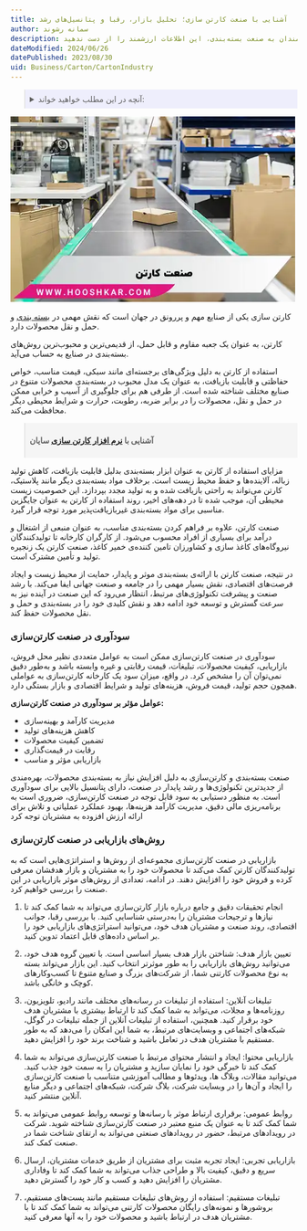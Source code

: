 ```yaml
---
title: آشنایی با صنعت کارتن سازی؛ تحلیل بازار، رقبا و پتانسیل‌های رشد
author: سمانه رشوند
description: صنعت کارتن سازی، ستون فقرات بسته‌بندی در دنیای تجارت امروز است. از انواع کارتن و فرآیندهای تولید گرفته تا تکنولوژی‌های نوین و بازارهای هدف، این راهنما شما را با تمام جنبه‌های این صنعت پویا آشنا می‌کند. بیاموزید چگونه کارتن‌ها تولید می‌شوند، چه کاربردهایی دارند و صنعت کارتن سازی چه نقشی در اقتصاد ایفا می‌کند. برای کارآفرینان، سرمایه‌گذاران و علاقه‌مندان به صنعت بسته‌بندی، این اطلاعات ارزشمند را از دست ندهید
dateModified: 2024/06/26
datePublished: 2023/08/30
uid: Business/Carton/CartonIndustry
---
```

<blockquote style="background-color:#eeeefc; padding:0.5rem">

<details>
  <summary>آنچه در این مطلب خواهید خواند:</summary>
  <ul>
  <li>سودآوری در صنعت کارتن‌سازی</li>
  <li>روش‌های بازاریابی در صنعت کارتن‌سازی</li>
  </ul>
</details>
</blockquote>

![صنعت کارتن](./Images/CardboardIndustry-01.webp)

کارتن سازی یکی از صنایع مهم و پررونق در جهان است که نقش مهمی در <a href="https://www.hooshkar.com/Software/PrintingAndPackaging" target="_blank">بسته بندی</a> و حمل و نقل محصولات دارد. 

کارتن، به عنوان یک جعبه مقاوم و قابل حمل، از قدیمی‌ترین و محبوب‌ترین روش‌های بسته‌بندی در صنایع به حساب می‌آید.

استفاده از کارتن به دلیل ویژگی‌های برجسته‌ای مانند سبکی، قیمت مناسب، خواص حفاظتی و قابلیت بازیافت، به عنوان یک مدل محبوب در بسته‌بندی محصولات متنوع در صنایع مختلف شناخته شده است. از طرفی هم برای جلوگیری از آسیب و خرابی ممکن در حمل و نقل، محصولات را در برابر ضربه، رطوبت، حرارت و شرایط محیطی دیگر محافظت می‌کند.

<blockquote style="background-color:#f5f5f5; padding:0.5rem">
<p><strong>آشنایی با <a href="https://www.hooshkar.com/Software/PrintingAndPackaging/Package/Carton" target="_blank">نرم افزار کارتن سازی</a> سایان</p></strong></blockquote>

مزایای استفاده از کارتن به عنوان ابزار بسته‌بندی بدلیل قابلیت بازیافت، کاهش تولید زباله، آلاینده‌ها و حفظ محیط زیست است. برخلاف مواد بسته‌بندی دیگر مانند پلاستیک، کارتن می‌تواند به راحتی بازیافت شده و به تولید مجدد بپردازد. این خصوصیت زیست محیطی آن، موجب شده تا در دهه‌های اخیر، روند استفاده از کارتن به عنوان جایگزین مناسبی برای مواد بسته‌بندی غیربازیافت‌پذیر مورد توجه قرار گیرد.

صنعت کارتن، علاوه بر فراهم کردن بسته‌بندی مناسب، به عنوان منبعی از اشتغال و درآمد برای بسیاری از افراد محسوب می‌شود. از کارگران کارخانه تا تولیدکنندگان نیروگاه‌های کاغذ سازی و کشاورزان تامین کننده‌ی خمیر کاغذ، صنعت کارتن یک زنجیره تولید و تأمین مشترک است.

در نتیجه، صنعت کارتن با ارائه‌ی بسته‌بندی موثر و پایدار، حمایت از محیط زیست و ایجاد فرصت‌های اقتصادی، نقش بسیار مهمی را در جامعه و صنعت جهانی ایفا می‌کند. با رشد صنعت و پیشرفت تکنولوژی‌های مرتبط، انتظار می‌رود که این صنعت در آینده نیز به سرعت گسترش و توسعه خود ادامه دهد و نقش کلیدی خود را در بسته‌بندی و حمل و نقل محصولات حفظ کند.

### سودآوری در صنعت کارتن‌سازی

سودآوری در صنعت کارتن‌سازی ممکن است به عوامل متعددی نظیر محل فروش، بازاریابی، کیفیت محصولات، تبلیغات، قیمت رقابتی و غیره وابسته باشد و به‌طور دقیق نمی‌توان آن را مشخص کرد. در واقع، میزان سود یک کارخانه کارتن‌سازی به عواملی همچون حجم تولید، قیمت فروش، هزینه‌های تولید و شرایط اقتصادی و بازار بستگی دارد.

**عوامل مؤثر بر سودآوری در صنعت کارتن‌سازی:**

- مدیریت کارآمد و بهینه‌سازی
- کاهش هزینه‌های تولید  
- تضمین کیفیت محصولات  
- رقابت در قیمت‌گذاری  
- بازاریابی مؤثر و مناسب

صنعت بسته‌بندی و کارتن‌سازی به دلیل افزایش نیاز به بسته‌بندی محصولات، بهره‌مندی از جدیدترین تکنولوژی‌ها و رشد پایدار در صنعت، دارای پتانسیل بالایی برای سودآوری است.
به منظور دستیابی به سود قابل توجه در صنعت کارتن‌سازی، ضروری است به برنامه‌ریزی مالی دقیق، مدیریت کارآمد هزینه‌ها، بهبود عملکرد عملیاتی و تلاش برای ارائه ارزش افزوده به مشتریان توجه کرد

### روش‌های بازاریابی در صنعت کارتن‌سازی

بازاریابی در صنعت کارتن‌سازی مجموعه‌ای از روش‌ها و استراتژی‌هایی است که به تولیدکنندگان کارتن کمک می‌کند تا محصولات خود را به مشتریان و بازار هدفشان معرفی کرده و فروش خود را افزایش دهند. در ادامه، تعدادی از روش‌های موثر بازاریابی در این صنعت را بررسی خواهیم کرد.

1. انجام تحقیقات دقیق و جامع درباره بازار کارتن‌سازی می‌تواند به شما کمک کند تا نیازها و ترجیحات مشتریان را به‌درستی شناسایی کنید. با بررسی رقبا، جوانب اقتصادی، روند صنعت و مشتریان هدف خود، می‌توانید استراتژی‌های بازاریابی خود را بر اساس داده‌های قابل اعتماد تدوین کنید.

2. تعیین بازار هدف: شناختن بازار هدف بسیار اساسی است. با تعیین گروه هدف خود، می‌توانید روش‌های بازاریابی را به طور موثر‌تر انتخاب کنید. این بازار می‌تواند بسته به نوع محصولات کارتنی شما، از شرکت‌های بزرگ و صنایع متنوع تا کسب‌وکارهای کوچک و خانگی باشد.

3. تبلیغات آنلاین: استفاده از تبلیغات در رسانه‌های مختلف مانند رادیو، تلویزیون، روزنامه‌ها و مجلات، می‌تواند به شما کمک کند تا ارتباط بیشتری با مشتریان هدف خود برقرار کنید. همچنین، استفاده از تبلیغات آنلاین از جمله تبلیغات در گوگل، شبکه‌های اجتماعی و وبسایت‌های مرتبط، به شما این امکان را می‌دهد که به طور مستقیم با مشتریان هدف در تعامل باشید و شناخت برند خود را افزایش دهید.

4. بازاریابی محتوا: ایجاد و انتشار محتوای مرتبط با صنعت کارتن‌سازی می‌تواند به شما کمک کند تا خبرگی خود را نمایان سازید و مشتریان را به سمت خود جذب کنید. می‌توانید مقالات، وبلاگ ‌ها، ویدئوها و مطالب آموزشی متناسب با صنعت کارتن‌سازی را ایجاد و آن‌ها را در وبسایت شرکت، بلاگ شرکت، شبکه‌های اجتماعی و دیگر منابع آنلاین منتشر کنید.

5. روابط عمومی: برقراری ارتباط موثر با رسانه‌ها و توسعه روابط عمومی می‌تواند به شما کمک کند تا به عنوان یک منبع معتبر در صنعت کارتن‌سازی شناخته شوید. شرکت در رویدادهای مرتبط، حضور در رویدادهای صنعتی می‌تواند به ارتقای شناخت شما در صنعت کمک کند.

6. بازاریابی تجربی: ایجاد تجربه مثبت برای مشتریان از طریق خدمات مشتریان، ارسال سریع و دقیق، کیفیت بالا و طراحی جذاب می‌تواند به شما کمک کند تا وفاداری مشتریان را افزایش دهید و کسب و کار خود را گسترش دهید.

7. تبلیغات مستقیم: استفاده از روش‌های تبلیغات مستقیم مانند پست‌های مستقیم، بروشورها و نمونه‌های رایگان محصولات کارتنی می‌تواند به شما کمک کند تا با مشتریان هدف در ارتباط باشید و محصولات خود را به آنها معرفی کنید.